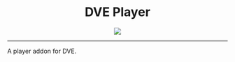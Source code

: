 <h1 align="center">
  DVE Player
</h1>

<p align="center">
<img src="https://divine-star-software.github.io/DigitalAssets/images/logo-small.png">
</p>

---
A player addon for DVE.

```ts


````